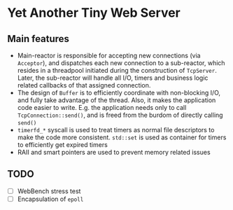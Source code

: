 # Yet Another Tiny Web Server

## Main features

* Main-reactor is responsible for accepting new connections (via `Acceptor`), and dispatches each new connection to a sub-reactor, which resides in a threadpool initiated during the construction of `TcpServer`. Later, the sub-reactor will handle all I/O, timers and business logic related callbacks of that assigned connection.
* The design of `Buffer` is to efficiently coordinate with non-blocking I/O, and fully take advantage of the thread. Also, it makes the application code easier to write. E.g. the application needs only to call `TcpConnection::send()`, and is freed from the burdom of directly calling `send()`
* `timerfd_*` syscall is used to treat timers as normal file descriptors to make the code more consistent. `std::set` is used as container for timers to efficiently get expired timers
* RAII and smart pointers are used to prevent memory related issues

## TODO
- [ ] WebBench stress test
- [ ] Encapsulation of `epoll`
